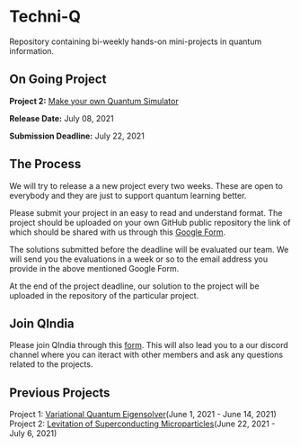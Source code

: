 # Techni-Q
Repository containing bi-weekly hands-on mini-projects in quantum information.

## On Going Project
**Project 2:** [Make your own Quantum Simulator](https://github.com/qIndia/Techni-Q/blob/main/Project%203.md)

**Release Date:** July 08, 2021

**Submission Deadline:** July 22, 2021

## The Process
We will try to release a a new project every two weeks. These are open to everybody and they are just to support quantum learning better. 

Please submit your project in an easy to read and understand format. The project should be uploaded on your own GitHub public repository the link of which should be shared with us through this [Google Form](https://docs.google.com/forms/d/1YOWoT19a00ldNUWQ5wRAJ9kkBO-eV5hgKmgNSujJSZU/viewform?edit_requested=true).

The solutions submitted before the deadline will be evaluated our team. We will send you the evaluations in a week or so to the email address you provide in the above mentioned Google Form.

At the end of the project deadline, our solution to the project will be uploaded in the repository of the particular project. 

## Join QIndia
Please join QIndia through this [form](https://forms.gle/UCdAN6PUhyFUfAMPA). This will also lead you to a our discord channel where you can iteract with other members and ask any questions related to the projects. 

## Previous Projects
Project 1: [Variational Quantum Eigensolver](https://github.com/qIndia/Techni-Q/blob/main/Project%201.md)(June 1, 2021 - June 14, 2021)
Project 2: [Levitation of Superconducting Microparticles](https://github.com/qIndia/Techni-Q/blob/main/Project%202.pdf)(June 22, 2021 - July 6, 2021)


